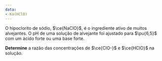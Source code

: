```yaml
---
data:
- Ka(HClO)
---
```


O hipoclorito de sódio, $\ce{NaClO}$, é o ingrediente ativo de muitos alvejantes. O $\mathrm{pH}$ de uma solução de alvejante foi ajustado para $\pu{6,5}$ com um ácido forte ou uma base forte.

**Determine** a razão das concentrações de $\ce{ClO-}$ e $\ce{HClO}$ na solução.
